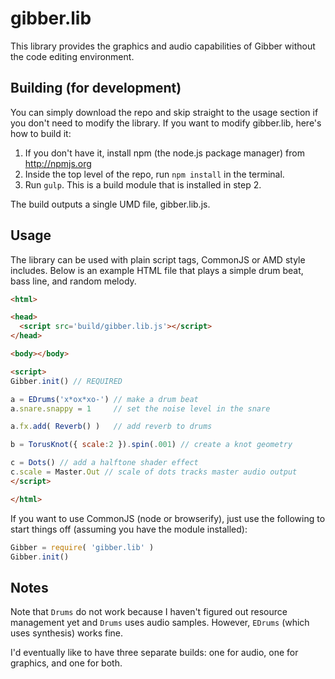 gibber.lib
==========

This library provides the graphics and audio capabilities of Gibber without the code editing environment.

## Building (for development)

You can simply download the repo and skip straight to the usage section if you don't need to modify the library. If you want to modify gibber.lib, here's how to build it:

1. If you don't have it, install npm (the node.js package manager) from http://npmjs.org
2. Inside the top level of the repo, run `npm install` in the terminal.
3. Run `gulp`. This is a build module that is installed in step 2.

The build outputs a single UMD file, gibber.lib.js.

## Usage
The library can be used with plain script tags, CommonJS or AMD style includes. Below is an example HTML file that plays a simple drum beat, bass line, and random melody.

```html
<html>

<head>
  <script src='build/gibber.lib.js'></script>
</head>

<body></body>

<script>
Gibber.init() // REQUIRED

a = EDrums('x*ox*xo-') // make a drum beat
a.snare.snappy = 1     // set the noise level in the snare

a.fx.add( Reverb() )   // add reverb to drums

b = TorusKnot({ scale:2 }).spin(.001) // create a knot geometry

c = Dots() // add a halftone shader effect
c.scale = Master.Out // scale of dots tracks master audio output
</script>

</html>
```

If you want to use CommonJS (node or browserify), just use the following to start things off (assuming you have the module installed):

```js
Gibber = require( 'gibber.lib' )
Gibber.init()
``` 

## Notes
Note that `Drums` do not work because I haven't figured out resource management yet and `Drums` uses audio samples. However, `EDrums` (which uses synthesis) works fine. 

I'd eventually like to have three separate builds: one for audio, one for graphics, and one for both.